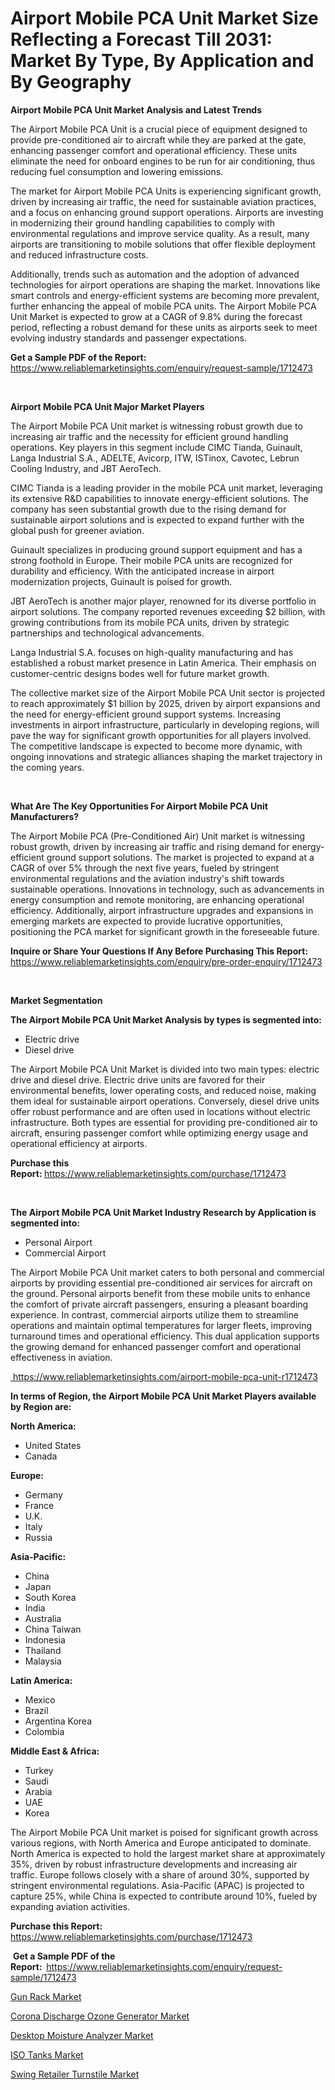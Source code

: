 <p><h1>Airport Mobile PCA Unit Market Size Reflecting a Forecast Till 2031: Market By Type, By Application and By Geography</h1></p><p><strong>Airport Mobile PCA Unit Market Analysis and Latest Trends</strong></p>
<p><p>The Airport Mobile PCA Unit is a crucial piece of equipment designed to provide pre-conditioned air to aircraft while they are parked at the gate, enhancing passenger comfort and operational efficiency. These units eliminate the need for onboard engines to be run for air conditioning, thus reducing fuel consumption and lowering emissions. </p><p>The market for Airport Mobile PCA Units is experiencing significant growth, driven by increasing air traffic, the need for sustainable aviation practices, and a focus on enhancing ground support operations. Airports are investing in modernizing their ground handling capabilities to comply with environmental regulations and improve service quality. As a result, many airports are transitioning to mobile solutions that offer flexible deployment and reduced infrastructure costs.</p><p>Additionally, trends such as automation and the adoption of advanced technologies for airport operations are shaping the market. Innovations like smart controls and energy-efficient systems are becoming more prevalent, further enhancing the appeal of mobile PCA units. The Airport Mobile PCA Unit Market is expected to grow at a CAGR of 9.8% during the forecast period, reflecting a robust demand for these units as airports seek to meet evolving industry standards and passenger expectations.</p></p>
<p><strong>Get a Sample PDF of the Report:&nbsp;</strong> <a href="https://www.reliablemarketinsights.com/enquiry/request-sample/1712473?utm_campaign=1619&utm_medium=2&utm_source=Github&utm_content=ia&utm_term=22102024&utm_id=airport-mobile-pca-unit">https://www.reliablemarketinsights.com/enquiry/request-sample/1712473</a></p>
<p>&nbsp;</p>
<p><strong>Airport Mobile PCA Unit Major Market Players</strong></p>
<p><p>The Airport Mobile PCA Unit market is witnessing robust growth due to increasing air traffic and the necessity for efficient ground handling operations. Key players in this segment include CIMC Tianda, Guinault, Langa Industrial S.A., ADELTE, Avicorp, ITW, ISTinox, Cavotec, Lebrun Cooling Industry, and JBT AeroTech.</p><p>CIMC Tianda is a leading provider in the mobile PCA unit market, leveraging its extensive R&D capabilities to innovate energy-efficient solutions. The company has seen substantial growth due to the rising demand for sustainable airport solutions and is expected to expand further with the global push for greener aviation.</p><p>Guinault specializes in producing ground support equipment and has a strong foothold in Europe. Their mobile PCA units are recognized for durability and efficiency. With the anticipated increase in airport modernization projects, Guinault is poised for growth.</p><p>JBT AeroTech is another major player, renowned for its diverse portfolio in airport solutions. The company reported revenues exceeding $2 billion, with growing contributions from its mobile PCA units, driven by strategic partnerships and technological advancements.</p><p>Langa Industrial S.A. focuses on high-quality manufacturing and has established a robust market presence in Latin America. Their emphasis on customer-centric designs bodes well for future market growth.</p><p>The collective market size of the Airport Mobile PCA Unit sector is projected to reach approximately $1 billion by 2025, driven by airport expansions and the need for energy-efficient ground support systems. Increasing investments in airport infrastructure, particularly in developing regions, will pave the way for significant growth opportunities for all players involved. The competitive landscape is expected to become more dynamic, with ongoing innovations and strategic alliances shaping the market trajectory in the coming years.</p></p>
<p>&nbsp;</p>
<p><strong>What Are The Key Opportunities For Airport Mobile PCA Unit Manufacturers?</strong></p>
<p><p>The Airport Mobile PCA (Pre-Conditioned Air) Unit market is witnessing robust growth, driven by increasing air traffic and rising demand for energy-efficient ground support solutions. The market is projected to expand at a CAGR of over 5% through the next five years, fueled by stringent environmental regulations and the aviation industry's shift towards sustainable operations. Innovations in technology, such as advancements in energy consumption and remote monitoring, are enhancing operational efficiency. Additionally, airport infrastructure upgrades and expansions in emerging markets are expected to provide lucrative opportunities, positioning the PCA market for significant growth in the foreseeable future.</p></p>
<p><strong>Inquire or Share Your Questions If Any Before Purchasing This Report:</strong> <a href="https://www.reliablemarketinsights.com/enquiry/pre-order-enquiry/1712473?utm_campaign=1619&utm_medium=2&utm_source=Github&utm_content=ia&utm_term=22102024&utm_id=airport-mobile-pca-unit">https://www.reliablemarketinsights.com/enquiry/pre-order-enquiry/1712473</a></p>
<p>&nbsp;</p>
<p><strong>Market Segmentation</strong></p>
<p><strong>The Airport Mobile PCA Unit Market Analysis by types is segmented into:</strong></p>
<p><ul><li>Electric drive</li><li>Diesel drive</li></ul></p>
<p><p>The Airport Mobile PCA Unit Market is divided into two main types: electric drive and diesel drive. Electric drive units are favored for their environmental benefits, lower operating costs, and reduced noise, making them ideal for sustainable airport operations. Conversely, diesel drive units offer robust performance and are often used in locations without electric infrastructure. Both types are essential for providing pre-conditioned air to aircraft, ensuring passenger comfort while optimizing energy usage and operational efficiency at airports.</p></p>
<p><strong>Purchase this Report:&nbsp;</strong><a href="https://www.reliablemarketinsights.com/purchase/1712473?utm_campaign=1619&utm_medium=2&utm_source=Github&utm_content=ia&utm_term=22102024&utm_id=airport-mobile-pca-unit">https://www.reliablemarketinsights.com/purchase/1712473</a></p>
<p>&nbsp;</p>
<p><strong>The Airport Mobile PCA Unit Market Industry Research by Application is segmented into:</strong></p>
<p><ul><li>Personal Airport</li><li>Commercial Airport</li></ul></p>
<p><p>The Airport Mobile PCA Unit market caters to both personal and commercial airports by providing essential pre-conditioned air services for aircraft on the ground. Personal airports benefit from these mobile units to enhance the comfort of private aircraft passengers, ensuring a pleasant boarding experience. In contrast, commercial airports utilize them to streamline operations and maintain optimal temperatures for larger fleets, improving turnaround times and operational efficiency. This dual application supports the growing demand for enhanced passenger comfort and operational effectiveness in aviation.</p></p>
<p><a href="https://www.reliablemarketinsights.com/airport-mobile-pca-unit-r1712473?utm_campaign=1619&utm_medium=2&utm_source=Github&utm_content=ia&utm_term=22102024&utm_id=airport-mobile-pca-unit">&nbsp;https://www.reliablemarketinsights.com/airport-mobile-pca-unit-r1712473</a></p>
<p><strong>In terms of Region, the Airport Mobile PCA Unit Market Players available by Region are:</strong></p>
<p>
    <p> <strong> North America: </strong>
        <ul>
            <li>United States</li>
            <li>Canada</li>
        </ul>
        </p> 
    <p> <strong> Europe: </strong>
        <ul>
            <li>Germany</li>
            <li>France</li>
            <li>U.K.</li>
            <li>Italy</li>
            <li>Russia</li>
        </ul>
        </p> 
    <p> <strong> Asia-Pacific: </strong>
        <ul>
            <li>China</li>
            <li>Japan</li>
            <li>South Korea</li>
            <li>India</li>
            <li>Australia</li>
            <li>China Taiwan</li>
            <li>Indonesia</li>
            <li>Thailand</li>
            <li>Malaysia</li>
        </ul>
        </p> 
    <p> <strong> Latin America: </strong>
        <ul>
            <li>Mexico</li>
            <li>Brazil</li>
            <li>Argentina Korea</li>
            <li>Colombia</li>
        </ul>
        </p> 
    <p> <strong> Middle East & Africa: </strong>
        <ul>
            <li>Turkey</li>
            <li>Saudi</li>
            <li>Arabia</li>
            <li>UAE</li>
            <li>Korea</li>
        </ul>
    </p>
    </p>
<p><p>The Airport Mobile PCA Unit market is poised for significant growth across various regions, with North America and Europe anticipated to dominate. North America is expected to hold the largest market share at approximately 35%, driven by robust infrastructure developments and increasing air traffic. Europe follows closely with a share of around 30%, supported by stringent environmental regulations. Asia-Pacific (APAC) is projected to capture 25%, while China is expected to contribute around 10%, fueled by expanding aviation activities.</p></p>
<p><strong>Purchase this Report: </strong><a href="https://www.reliablemarketinsights.com/purchase/1712473?utm_campaign=1619&utm_medium=2&utm_source=Github&utm_content=ia&utm_term=22102024&utm_id=airport-mobile-pca-unit">https://www.reliablemarketinsights.com/purchase/1712473</a></p>
<p>&nbsp;<strong>Get a Sample PDF of the Report:&nbsp;&nbsp;</strong><a href="https://www.reliablemarketinsights.com/enquiry/request-sample/1712473?utm_campaign=1619&utm_medium=2&utm_source=Github&utm_content=ia&utm_term=22102024&utm_id=airport-mobile-pca-unit">https://www.reliablemarketinsights.com/enquiry/request-sample/1712473</a></p>
<p><strong></strong></p>
<p><p><a href="https://issuu.com/reportprime-2/docs/gun-rack-market-size-2030.pptx_ea6296cc4f5646?utm_campaign=1619&utm_medium=2&utm_source=Github&utm_content=ia&utm_term=22102024&utm_id=airport-mobile-pca-unit">Gun Rack Market</a></p><p><a href="https://www.linkedin.com/pulse/corona-discharge-ozone-generator-market-shifts-strategic-yhz5f?utm_campaign=1619&utm_medium=2&utm_source=Github&utm_content=ia&utm_term=22102024&utm_id=airport-mobile-pca-unit">Corona Discharge Ozone Generator Market</a></p><p><a href="https://www.linkedin.com/pulse/in-depth-analysis-global-desktop-moisture-analyzer-market-mzzhf?utm_campaign=1619&utm_medium=2&utm_source=Github&utm_content=ia&utm_term=22102024&utm_id=airport-mobile-pca-unit">Desktop Moisture Analyzer Market</a></p><p><a href="https://github.com/KamrulHadi87/Market-Research-Report-List-1/blob/main/iso-tanks-market.md?utm_campaign=1619&utm_medium=2&utm_source=Github&utm_content=ia&utm_term=22102024&utm_id=airport-mobile-pca-unit">ISO Tanks Market</a></p><p><a href="https://www.linkedin.com/pulse/global-swing-retailer-turnstile-market-exploring-share-trends-ffd8f?utm_campaign=1619&utm_medium=2&utm_source=Github&utm_content=ia&utm_term=22102024&utm_id=airport-mobile-pca-unit">Swing Retailer Turnstile Market</a></p></p>